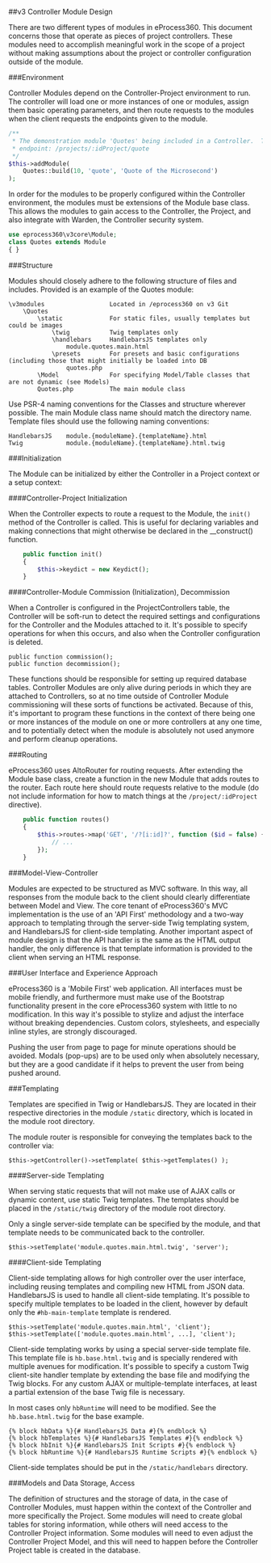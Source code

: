 ##v3 Controller Module Design

There are two different types of modules in eProcess360.  This document concerns those that operate as pieces of project
controllers.  These modules need to accomplish meaningful work in the scope of a project without making assumptions 
about the project or controller configuration outside of the module.

###Environment

Controller Modules depend on the Controller-Project environment to run.  The controller will load one or more instances 
of one or modules, assign them basic operating parameters, and then route requests to the modules when the client 
requests the endpoints given to the module.

```php
/**
 * The demonstration module 'Quotes' being included in a Controller.  This module will be made available at the project 
 * endpoint: /projects/:idProject/quote
 */
$this->addModule(
    Quotes::build(10, 'quote', 'Quote of the Microsecond')
);
```

In order for the modules to be properly configured within the Controller environment, the modules must be extensions of
the Module base class.  This allows the modules to gain access to the Controller, the Project, and also integrate with 
Warden, the Controller security system.

```php
use eprocess360\v3core\Module;
class Quotes extends Module
{ }
```

###Structure

Modules should closely adhere to the following structure of files and includes.  Provided is an example of the Quotes 
module:

```
\v3modules                  Located in /eprocess360 on v3 Git
    \Quotes
        \static             For static files, usually templates but could be images
            \twig           Twig templates only
            \handlebars     HandlebarsJS templates only
                module.quotes.main.html
            \presets        For presets and basic configurations (including those that might initially be loaded into DB
                quotes.php
        \Model              For specifying Model/Table classes that are not dynamic (see Models)
        Quotes.php          The main module class
```

Use PSR-4 naming conventions for the Classes and structure wherever possible.  The main Module class name should match
the directory name.  Template files should use the following naming conventions:

    HandlebarsJS    module.{moduleName}.{templateName}.html
    Twig            module.{moduleName}.{templateName}.html.twig

###Initialization

The Module can be initialized by either the Controller in a Project context or a setup context:

####Controller-Project Initialization

When the Controller expects to route a request to the Module, the `init()` method of the Controller is called.  This is 
useful for declaring variables and making connections that might otherwise be declared in the __construct() function.

```php
    public function init()
    {
        $this->keydict = new Keydict();
    }
```

####Controller-Module Commission (Initialization), Decommission

When a Controller is configured in the ProjectControllers table, the Controller will be soft-run to detect the required
settings and configurations for the Controller and the Modules attached to it.  It's possible to specify operations for 
when this occurs, and also when the Controller configuration is deleted.

    public function commission();
    public function decommission();
    
These functions should be responsible for setting up required database tables.  Controller Modules are only alive during
periods in which they are attached to Controllers, so at no time outside of Controller Module commissioning will these 
sorts of functions be activated.  Because of this, it's important to program these functions in the context of there 
being one or more instances of the module on one or more controllers at any one time, and to potentially detect when the 
module is absolutely not used anymore and perform cleanup operations.

###Routing

eProcess360 uses AltoRouter for routing requests.  After extending the Module base class, create a function in the new 
Module that adds routes to the router.  Each route here should route requests relative to the module (do not include
information for how to match things at the `/project/:idProject` directive).

```php
    public function routes()
    {
        $this->routes->map('GET', '/?[i:id]?', function ($id = false) {
            // ...
        });
    }
```

###Model-View-Controller

Modules are expected to be structured as MVC software.  In this way, all responses from the module back to the client 
should clearly differentiate between Model and View.  The core tenant of eProcess360's MVC implementation is the use of
an 'API First' methodology and a two-way approach to templating through the server-side Twig templating system, and 
HandlebarsJS for client-side templating.  Another important aspect of module design is that the API handler is the same 
as the HTML output handler, the only difference is that template information is provided to the client when serving an
HTML response.

###User Interface and Experience Approach

eProcess360 is a 'Mobile First' web application.  All interfaces must be mobile friendly, and furthermore must make use 
of the Bootstrap functionality present in the core eProcess360 system with little to no modification.  In this way it's 
possible to stylize and adjust the interface without breaking dependencies.  Custom colors, stylesheets, and especially 
inline styles, are strongly discouraged.

Pushing the user from page to page for minute operations should be avoided.  Modals (pop-ups) are to be used only when 
absolutely necessary, but they are a good candidate if it helps to prevent the user from being pushed around.

###Templating

Templates are specified in Twig or HandlebarsJS.  They are located in their respective directories in the module 
`/static` directory, which is located in the module root directory.

The module router is responsible for conveying the templates back to the controller via:

    $this->getController()->setTemplate( $this->getTemplates() );

####Server-side Templating

When serving static requests that will not make use of AJAX calls or dynamic content, use static Twig templates.  The 
templates should be placed in the `/static/twig` directory of the module root directory.

Only a single server-side template can be specified by the module, and that template needs to be communicated back to
the controller.

    $this->setTemplate('module.quotes.main.html.twig', 'server');
    
####Client-side Templating

Client-side templating allows for high controller over the user interface, including reusing templates and compiling 
new HTML from JSON data.  HandlebarsJS is used to handle all client-side templating.  It's possible to specify multiple 
templates to be loaded in the client, however by default only the `#hb-main-template` template is rendered.

    $this->setTemplate('module.quotes.main.html', 'client');
    $this->setTemplate(['module.quotes.main.html', ...], 'client');

Client-side templating works by using a special server-side template file.  This template file is `hb.base.html.twig` 
and is specially rendered with multiple avenues for modification.  It's possible to specify a custom Twig client-site 
handler template by extending the base file and modifying the Twig blocks.  For any custom AJAX or multiple-template 
interfaces, at least a partial extension of the base Twig file is necessary.

In most cases only `hbRuntime` will need to be modified.  See the `hb.base.html.twig` for the base example.

```twig
{% block hbData %}{# HandlebarsJS Data #}{% endblock %}
{% block hbTemplates %}{# HandlebarsJS Templates #}{% endblock %}
{% block hbInit %}{# HandlebarsJS Init Scripts #}{% endblock %}
{% block hbRuntime %}{# HandlebarsJS Runtime Scripts #}{% endblock %}
```

Client-side templates should be put in the `/static/handlebars` directory.

###Models and Data Storage, Access

The definition of structures and the storage of data, in the case of Controller Modules, must happen within the context
of the Controller and more specifically the Project.  Some modules will need to create global tables for storing 
information, while others will need access to the Controller Project information.  Some modules will need to even adjust
the Controller Project Model, and this will need to happen before the Controller Project table is created in the 
database.
